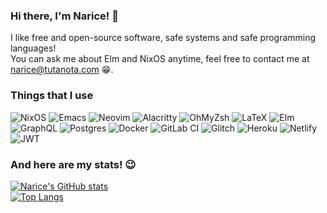 ### Hi there, I'm Narice! 👋

I like free and open-source software, safe systems and safe programming languages!  
You can ask me about Elm and NixOS anytime, feel free to contact me at narice@tutanota.com 😁.

### Things that I use
![NixOS](https://img.shields.io/badge/NixOS-5277C3.svg?&style=for-the-badge&logo=nixos&logoColor=white)
![Emacs](https://img.shields.io/badge/Emacs-%237F5AB6.svg?&style=for-the-badge&logo=gnu-emacs&logoColor=white)
![Neovim](https://img.shields.io/badge/NeoVim-%2357A143.svg?&style=for-the-badge&logo=neovim&logoColor=white)
![Alacritty](https://img.shields.io/badge/alacritty-F46D01?style=for-the-badge&logo=alacritty&logoColor=white)
![OhMyZsh](https://img.shields.io/badge/oh_my_zsh-1A2C34?style=for-the-badge&logo=ohmyzsh&logoColor=white)
![LaTeX](https://img.shields.io/badge/latex-%23008080.svg?style=for-the-badge&logo=latex&logoColor=white)
![Elm](https://img.shields.io/badge/Elm-60B5CC?style=for-the-badge&logo=elm&logoColor=white)
![GraphQL](https://img.shields.io/badge/-GraphQL-E10098?style=for-the-badge&logo=graphql&logoColor=white)
![Postgres](https://img.shields.io/badge/postgres-%23316192.svg?style=for-the-badge&logo=postgresql&logoColor=white)
![Docker](https://img.shields.io/badge/docker-%230db7ed.svg?style=for-the-badge&logo=docker&logoColor=white)
![GitLab CI](https://img.shields.io/badge/GitLabCI-%23181717.svg?style=for-the-badge&logo=gitlab&logoColor=white)
![Glitch](https://img.shields.io/badge/glitch-%233333FF.svg?style=for-the-badge&logo=glitch&logoColor=white)
![Heroku](https://img.shields.io/badge/heroku-%23430098.svg?style=for-the-badge&logo=heroku&logoColor=white)
![Netlify](https://img.shields.io/badge/netlify-%23000000.svg?style=for-the-badge&logo=netlify&logoColor=#00C7B7)
![JWT](https://img.shields.io/badge/JWT-black?style=for-the-badge&logo=JSON%20web%20tokens)

### And here are my stats! 😉
[![Narice's GitHub stats](https://github-readme-stats.vercel.app/api?username=Narice&theme=shades-of-purple&show_icons=true)](https://github.com/anuraghazra/github-readme-stats)  
[![Top Langs](https://github-readme-stats.vercel.app/api/top-langs/?username=Narice&theme=shades-of-purple&show_icons=true&layout=compact)](https://github.com/anuraghazra/github-readme-stats)
